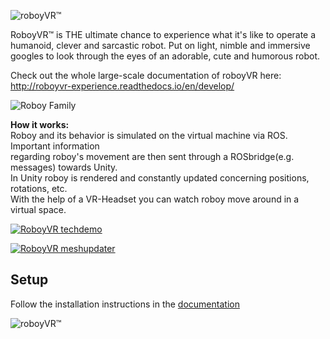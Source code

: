 ![roboyVR™](https://github.com/Roboy/RoboyVR/blob/develop/Assets/Resources/channel_art.png?raw=true "roboyVR™")

RoboyVR™ is THE ultimate chance to experience what it's like to operate a humanoid, clever and sarcastic robot.
Put on light, nimble and immersive googles to look through the eyes of an adorable, cute and humorous robot.


Check out the whole large-scale documentation of roboyVR here:
http://roboyvr-experience.readthedocs.io/en/develop/

![Roboy Family](https://github.com/Roboy/RoboyVR/blob/develop/Assets/Resources/roboy_evolution.png?raw=true "Roboy Family")

**How it works:**  
Roboy and its behavior is simulated on the virtual machine via ROS. Important information  
regarding roboy's movement are then sent through a ROSbridge(e.g. messages) towards Unity.  
In Unity roboy is rendered and constantly updated concerning positions, rotations, etc.  
With the help of a VR-Headset you can watch roboy move around in a virtual space.

[![RoboyVR techdemo](https://raw.githubusercontent.com/sheveg/roboyVR/164b1f24ddfb1b060015f2370fcedeca5a160d78/Assets/thumbnail.png)](https://www.youtube.com/watch?v=4lgiljctMw8)

[![RoboyVR meshupdater](https://github.com/Roboy/RoboyVR/blob/develop/Assets/Resources/roboyVR_meshupdater.png?raw=true)](https://youtu.be/nNV-3x-7Jho)



## Setup

Follow the installation instructions in the [documentation](http://roboyvr-experience.readthedocs.io/en/develop/Usage/0_installation.html)


![roboyVR™](https://github.com/Roboy/RoboyVR/blob/develop/Assets/Resources/MMBackground.jpg?raw=true "roboyVR™")
